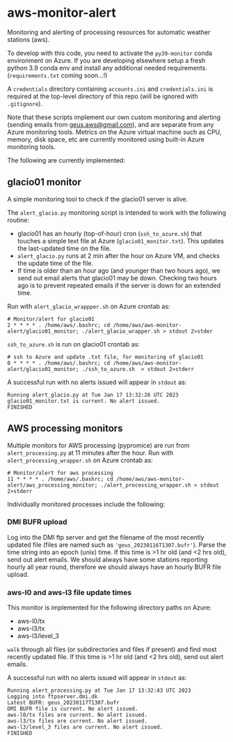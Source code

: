 # aws-monitor-alert
Monitoring and alerting of processing resources for automatic weather stations (aws).

To develop with this code, you need to activate the `py39-monitor` conda environment on Azure.
If you are developing elsewhere setup a fresh python 3.9 conda env and install any additional needed requirements.
(`requirements.txt` coming soon...!)

A `credentials` directory containing `accounts.ini` and `credentials.ini` is required at the top-level directory of this repo (will be ignored with `.gitignore`).

Note that these scripts implement our own custom monitoring and alerting (sending emails from geus.aws@gmail.com), and are separate from any Azure monitoring tools. Metrics on the Azure virtual machine such as CPU, memory, disk space, etc are currently monitored using built-in Azure monitoring tools.

The following are currently implemented:

## glacio01 monitor
A simple monitoring tool to check if the glacio01 server is alive.

The `alert_glacio.py` monitoring script is intended to work with the following routine:

- glacio01 has an hourly (top-of-hour) cron (`ssh_to_azure.sh`) that touches a simple text file at
  Azure (`glacio01_monitor.txt`). This updates the last-updated time on the file.
- `alert_glacio.py` runs at 2 min after the hour on Azure VM, and checks the update time of the file.
- If time is older than an hour ago (and younger than two hours ago),
  we send out email alerts that glacio01 may be down. Checking two hours
  ago is to prevent repeated emails if the server is down for an extended time.

Run with `alert_glacio_wrappper.sh` on Azure crontab as:

```
# Monitor/alert for glacio01
2 * * * * . /home/aws/.bashrc; cd /home/aws/aws-monitor-alert/glacio01_monitor; ./alert_glacio_wrapper.sh > stdout 2>stder
```

`ssh_to_azure.sh` is run on glacio01 crontab as:
```
# ssh to Azure and update .txt file, for monitoring of glacio01
0 * * * * . /home/aws/.bashrc; cd /home/aws/aws-monitor-alert/glacio01_monitor; ./ssh_to_azure.sh  > stdout 2>stderr
```
A successful run with no alerts issued will appear in `stdout` as:
```
Running alert_glacio.py at Tue Jan 17 13:32:26 UTC 2023
glacio01_monitor.txt is current. No alert issued.
FINISHED
```

## AWS processing monitors

Multiple monitors for AWS processing (pypromice) are run from `alert_processing.py` at 11 minutes after the hour. Run with `alert_processing_wrapper.sh` on Azure crontab as:

```
# Monitor/alert for aws processing
11 * * * * . /home/aws/.bashrc; cd /home/aws/aws-monitor-alert/aws_processing_monitor; ./alert_processing_wrapper.sh > stdout 2>stderr
```
Individually monitored processes include the following:

### DMI BUFR upload

Log into the DMI ftp server and get the filename of the most recently updated file (files are named such as `'geus_20230116T1307.bufr'`). Parse the time string into an epoch (unix) time. If this time is >1 hr old (and <2 hrs old), send out alert emails. We should always have some stations reporting hourly all year round, therefore we should always have an hourly BUFR file upload.

### aws-l0 and aws-l3 file update times

This monitor is implemented for the following directory paths on Azure:

- aws-l0/tx
- aws-l3/tx
- aws-l3/level_3

`walk` through all files (or subdirectories and files if present) and find most recently updated file. If this time is >1 hr old (and <2 hrs old), send out alert emails.

A successful run with no alerts issued will appear in `stdout` as:
```
Running alert_processing.py at Tue Jan 17 13:32:43 UTC 2023
Logging into ftpserver.dmi.dk
Latest BUFR: geus_20230117T1307.bufr
DMI BUFR file is current. No alert issued.
aws-l0/tx files are current. No alert issued.
aws-l3/tx files are current. No alert issued.
aws-l3/level_3 files are current. No alert issued.
FINISHED
```
